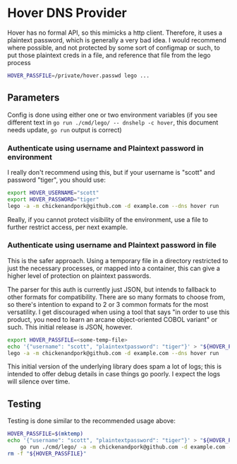 # Hover DNS Provider

Hover has no formal API, so this mimicks a http client.  Therefore, it uses a plaintext password, which is generally a very bad idea.  I would recommend where possible, and not protected by some sort of configmap or such, to put those plaintext creds in a file, and reference that file from the lego process

```bash
HOVER_PASSFILE=/private/hover.passwd lego ...
```

## Parameters

Config is done using either one or two environment variables (if you see different text in
`go run ./cmd/lego/ -- dnshelp -c hover`, this document needs update, `go run` output is correct)

### Authenticate using username and Plaintext password in environment

I really don't recommend using this, but if your username is "scott" and password "tiger", you should use:
```bash
export HOVER_USERNAME="scott"
export HOVER_PASSWORD="tiger"
lego -a -m chickenandpork@github.com -d example.com --dns hover run 
```

Really, if you cannot protect visibility of the environment, use a file to further restrict access,
per next example.

### Authenticate using username and Plaintext password in file

This is the safer approach.  Using a temporary file in a directory restricted to just the necessary
processes, or mapped into a container, this can give a higher level of protection on plaintext
passwords.

The parser for this auth is currently just JSON, but intends to fallback to other formats for
compatibility.  There are so many formats to choose from, so there's intention to expand to 2 or 3
common formats for the most versatility.  I get discouraged when using a tool that says "in order
to use this product, you need to learn an arcane object-oriented COBOL variant" or such.  This
initial release is JSON, however.

```bash
export HOVER_PASSFILE=<some-temp-file>
echo '{"username": "scott", "plaintextpassword": "tiger"}' > "${HOVER_PASSFILE}"
lego -a -m chickenandpork@github.com -d example.com --dns hover run 
```

This initial version of the underlying library does spam a lot of logs; this is intended to offer
debug details in case things go poorly.  I expect the logs will silence over time.

## Testing

Testing is done similar to the recommended usage above:

```bash
HOVER_PASSFILE=$(mktemp)
echo '{"username": "scott", "plaintextpassword": "tiger"}' > "${HOVER_PASSFILE}" && \
	go run ./cmd/lego/ -a -m chickenandpork@github.com -d example.com --dns hover run 
rm -f "${HOVER_PASSFILE}"
```

